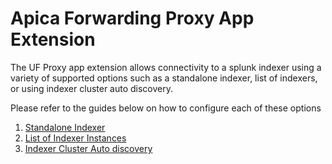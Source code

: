# Apica Forwarding Proxy App Extension

The UF Proxy app extension allows connectivity to a splunk indexer using a variety of supported options such as a standalone indexer, list of indexers, or using indexer cluster auto discovery.

Please refer to the guides below on how to configure each of these options

1. [Standalone Indexer](../../flow-management/data-transformation.md)
2. [List of Indexer Instances](list-of-indexer-instances.md)
3. [Indexer Cluster Auto discovery](indexer-discovery.md)

